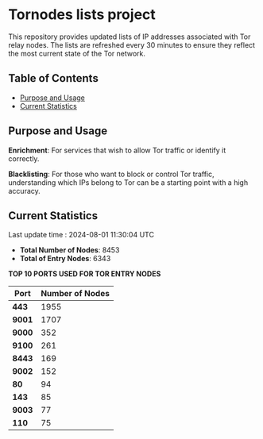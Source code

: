 # Tornodes lists project

This repository provides updated lists of IP addresses associated with Tor relay nodes. The lists are refreshed every 30 minutes to ensure they reflect the most current state of the Tor network.

## Table of Contents

- [Purpose and Usage](#purpose-and-usage)
- [Current Statistics](#current-statistics)


## Purpose and Usage

**Enrichment**: For services that wish to allow Tor traffic or identify it correctly.

**Blacklisting**: For those who want to block or control Tor traffic, understanding which IPs belong to Tor can be a starting point with a high accuracy.

## Current Statistics

Last update time : 2024-08-01 11:30:04 UTC

- **Total Number of Nodes**: 8453
- **Total of Entry Nodes**: 6343

**TOP 10 PORTS USED FOR TOR ENTRY NODES**

| **Port** | **Number of Nodes** |
|------|-----------------|
| **443**   | 1955  |
| **9001**   | 1707  |
| **9000**   | 352  |
| **9100**   | 261  |
| **8443**   | 169  |
| **9002**   | 152  |
| **80**   | 94  |
| **143**   | 85  |
| **9003**   | 77  |
| **110**   | 75  |

